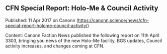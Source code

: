 ## CFN Special Report: Holo-Me &#038; Council Activity

Published: 11 Apr 2017 on Canonn (https://canonn.science/news/cfn-special-report-holome-council-activity/)

Content: Canonn Faction News published the following report on 11th April 3303, bringing you news of the new Holo-Me facility, BGS updates, Council activity increases, and changes coming at CFN.